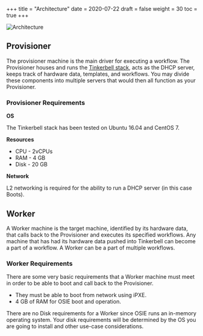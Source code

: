 +++
title = "Architecture"
date = 2020-07-22
draft = false
weight = 30
toc = true
+++

![Architecture](/images/docs/workflow-architecture.png)

## Provisioner

The provisioner machine is the main driver for executing a workflow. The Provisioner houses and runs the [Tinkerbell stack](/documentation/#whats-powering-tinkerbell), acts as the DHCP server, keeps track of hardware data, templates, and workflows. You may divide these components into multiple servers that would then all function as your Provisioner.

### Provisioner Requirements

**OS**

The Tinkerbell stack has been tested on Ubuntu 16.04 and CentOS 7.

**Resources**

- CPU - 2vCPUs
- RAM - 4 GB
- Disk - 20 GB

**Network**

L2 networking is required for the ability to run a DHCP server (in this case Boots).

## Worker

A Worker machine is the target machine, identified by its hardware data, that calls back to the Provisioner and executes its specified workflows. Any machine that has had its hardware data pushed into Tinkerbell can become a part of a workflow. A Worker can be a part of multiple workflows.

### Worker Requirements

There are some very basic requirements that a Worker machine must meet in order to be able to boot and call back to the Provisioner.

- They must be able to boot from network using iPXE.
- 4 GB of RAM for OSIE boot and operation.
    
There are no Disk requirements for a Worker since OSIE runs an in-memory operating system. Your disk requirements will be determined by the OS you are going to install and other use-case considerations.

